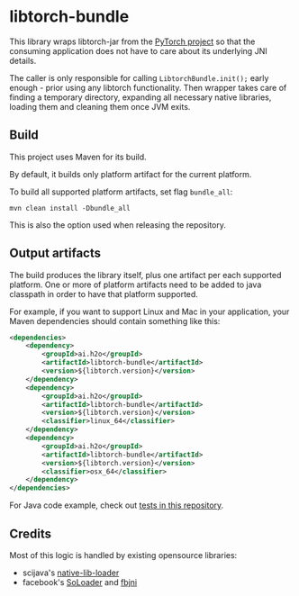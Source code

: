 # libtorch-bundle

This library wraps libtorch-jar from the [PyTorch project](https://pytorch.org/get-started/locally/) so that the
consuming application does not have to care about its underlying JNI details.

The caller is only responsible for calling `LibtorchBundle.init();` early enough - prior using any libtorch functionality.
Then wrapper takes care of finding a temporary directory, expanding all necessary native libraries, loading them and cleaning
them once JVM exits.

## Build

This project uses Maven for its build.

By default, it builds only platform artifact for the current platform.

To build all supported platform artifacts, set flag `bundle_all`:

```shell
mvn clean install -Dbundle_all
```

This is also the option used when releasing the repository.

## Output artifacts

The build produces the library itself, plus one artifact per each supported platform. One or more of platform artifacts
need to be added to java classpath in order to have that platform supported.

For example, if you want to support Linux and Mac in your application, your Maven dependencies should contain something like this:

```xml
<dependencies>
    <dependency>
        <groupId>ai.h2o</groupId>
        <artifactId>libtorch-bundle</artifactId>
        <version>${libtorch.version}</version>
    </dependency>
    <dependency>
        <groupId>ai.h2o</groupId>
        <artifactId>libtorch-bundle</artifactId>
        <version>${libtorch.version}</version>
        <classifier>linux_64</classifier>
    </dependency>
    <dependency>
        <groupId>ai.h2o</groupId>
        <artifactId>libtorch-bundle</artifactId>
        <version>${libtorch.version}</version>
        <classifier>osx_64</classifier>
    </dependency>
</dependencies>
```

For Java code example, check out [tests in this repository](https://github.com/pkozelka/libtorch-bundle/tree/main/src/test/java/net/kozelka/libtorch).

## Credits

Most of this logic is handled by existing opensource libraries:
- scijava's [native-lib-loader](https://github.com/scijava/native-lib-loader)
- facebook's [SoLoader](https://github.com/facebook/soloader) and [fbjni](https://github.com/facebookincubator/fbjni)

